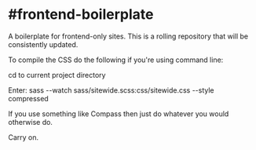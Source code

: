 #frontend-boilerplate
====================

A boilerplate for frontend-only sites. This is a rolling repository that will be consistently updated.

To compile the CSS do the following if you're using command line:

cd to current project directory

Enter: sass --watch sass/sitewide.scss:css/sitewide.css --style compressed

If you use something like Compass then just do whatever you would otherwise do.

Carry on.